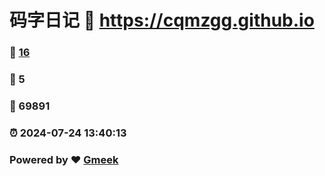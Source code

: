 # 码字日记 :link: https://cqmzgg.github.io 
### :page_facing_up: [16](https://cqmzgg.github.io/tag.html) 
### :speech_balloon: 5 
### :hibiscus: 69891 
### :alarm_clock: 2024-07-24 13:40:13 
### Powered by :heart: [Gmeek](https://github.com/Meekdai/Gmeek)
